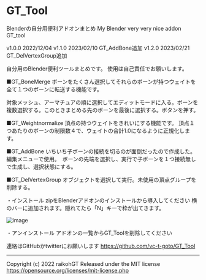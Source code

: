 # GT_Tool
Blenderの自分用便利アドオンまとめ My Blender very very nice addon
GT_tool

v1.0.0  2022/12/04
v1.1.0  2023/02/10 GT_AddBone追加
v1.2.0  2023/02/21 GT_DelVertexGroup追加



自分用のBlender便利ツールまとめです。
使用は自己責任でお願いします。

■GT_BoneMerge
ボーンをたくさん選択してそれらのボーンが持つウェイトを全て１つのボーンに転送する機能です。

対象メッシュ、アーマチュアの順に選択してエディットモードに入る。ボーンを複数選択する。このときまとめる先のボーンを最後に選択する。ボタンを押す。

■GT_Weightnormalize
頂点の持つウェイトをきれいにする機能です。
頂点１つあたりのボーンの制限数４で、ウェイトの合計1.0になるように正規化します。

■GT_AddBone
いちいち子ボーンの接続を切るのが面倒だったので作成した。
編集メニューで使用。　ボーンの先端を選択し、実行で子ボーンを１つ接続無しで生成し、選択状態にする。

■GT_DelVertexGroup
オブジェクトを選択して実行。未使用の頂点グループを削除する。




・インストール
zipをBlenderアドオンのインストールから導入してください
横のバーに追加されます。隠れてたら「N」キーで枠が出てきます。


![image](https://user-images.githubusercontent.com/43428951/205498092-70a17412-3396-49a1-930b-05451c26af00.png)


・アンインストール
アドオンの一覧からGT_Toolを削除してください





連絡はGitHubかtwitterにお願いします
https://github.com/vc-t-goto/GT_Tool


-----------------------------------------------
Copyright (c) 2022 raikohGT
Released under the MIT license
https://opensource.org/licenses/mit-license.php
